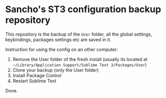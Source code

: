 # Sancho's ST3 configuration backup repository

This repository is the backup of the `User` folder, all the global settings, keybindings, packages settings etc are saved in it.

Instruction for using the config on an other computer:

1. Remove the User folder of the fresh install (usually its located at `~/Library/Application Support/Sublime Text 3/Packages/User`)
2. Clone your backup (only the User folder)
3. Install Package Control
4. Restart Sublime Text

Done.